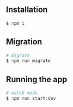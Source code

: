 ## Installation

```bash
$ npm i
```

## Migration

```bash
# migrate
$ npm run migrate
```

## Running the app

```bash
# watch mode
$ npm run start:dev
```
